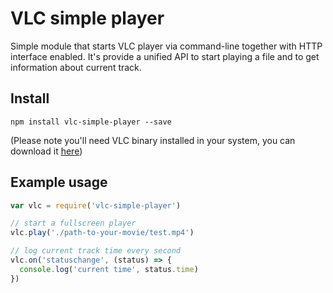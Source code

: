 # VLC simple player

Simple module that starts VLC player via command-line together with HTTP interface enabled.
It's provide a unified API to start playing a file and to get information about current track.

## Install

```shell
npm install vlc-simple-player --save
```
(Please note you'll need VLC binary installed in your system, you can download it [here](http://www.videolan.org/vlc/#download))

## Example usage

```javascript
var vlc = require('vlc-simple-player')

// start a fullscreen player
vlc.play('./path-to-your-movie/test.mp4')

// log current track time every second
vlc.on('statuschange', (status) => {
  console.log('current time', status.time)
})
```
